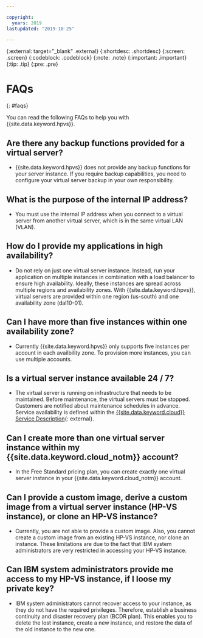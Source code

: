 ```yaml
---

copyright:
  years: 2019
lastupdated: "2019-10-25"

---
```


{:external: target="_blank" .external}
{:shortdesc: .shortdesc}
{:screen: .screen}
{:codeblock: .codeblock}
{:note: .note}
{:important: .important}
{:tip: .tip}
{:pre: .pre}

# FAQs
{: #faqs}

You can read the following FAQs to help you with {{site.data.keyword.hpvs}}.

## Are there any backup functions provided for a virtual server?

* {{site.data.keyword.hpvs}} does not provide any backup functions for your server instance. If you require backup capabilities, you need to configure your virtual server backup in your own responsibility.

## What is the purpose of the internal IP address?
* You must use the internal IP address when you connect to a virtual server from another virtual server, which is in the same virtual LAN (VLAN).



## How do I provide my applications in high availability?
* Do not rely on just one virtual server instance. Instead, run your application on multiple instances in combination with a load balancer to ensure high availability.
Ideally, these instances are spread across multiple regions and availability zones. With {{site.data.keyword.hpvs}}, virtual servers are provided within one region (us-south) and one availability zone (dal10-01).

## Can I have more than five instances within one availability zone?
* Currently {{site.data.keyword.hpvs}} only supports five instances per account in each availbility zone. To provision more instances, you can use multiple accounts.

## Is a virtual server instance available 24 / 7?
* The virtual server is running on infrastructure that needs to be maintained. Before maintenance, the virtual servers must be stopped. Customers are notified about
maintenance schedules in advance. Service availability is defined within the [{{site.data.keyword.cloud}} Service Description](https://www-03.ibm.com/software/sla/sladb.nsf/pdf/6605-17/$file/i126-6605-17_06-2019_en_US.pdf){: external}.

## Can I create more than one virtual server instance within my {{site.data.keyword.cloud_notm}} account?
* In the Free Standard pricing plan, you can create exactly one virtual server instance in your {{site.data.keyword.cloud_notm}} account.

## Can I provide a custom image, derive a custom image from a virtual server instance (HP-VS instance), or clone an HP-VS instance?
* Currently, you are not able to provide a custom image. Also, you cannot create a custom image from an existing HP-VS instance, nor clone an instance.
These limitations are due to the fact that IBM system administrators are very restricted in accessing your HP-VS instance.

## Can IBM system administrators provide me access to my HP-VS instance, if I loose my private key?
* IBM system administrators cannot recover access to your instance, as they do not have the required privileges.  Therefore, establish a business continuity and disaster recovery plan (BCDR plan). This enables you to delete the lost instance, create a new instance, and restore the data of the old instance to the new one.
